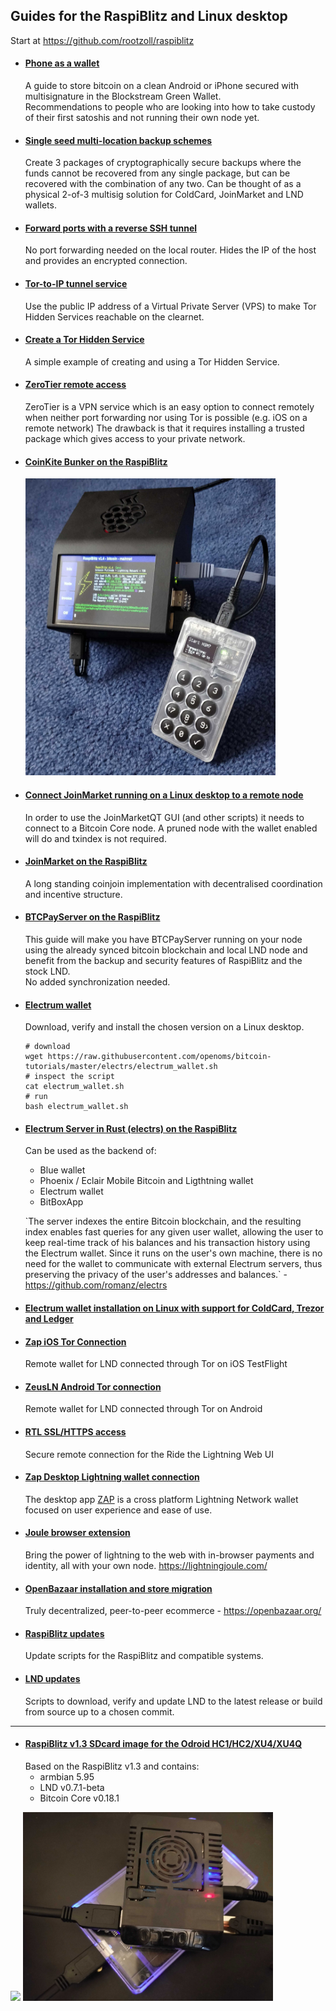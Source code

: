 ## Guides for the RaspiBlitz and Linux desktop

Start at <https://github.com/rootzoll/raspiblitz>
* #### [Phone as a wallet](phonewallet.md)
    A guide to store bitcoin on a clean Android or iPhone secured with multisignature in the Blockstream Green Wallet.  
    Recommendations to people who are looking into how to take custody of their first satoshis and not running their own node yet.
* #### [Single seed multi-location backup schemes](backups/README.md)
    Create 3 packages of cryptographically secure backups where the funds cannot be recovered from any single package, but can be recovered with the combination of any two. Can be thought of as a physical 2-of-3 multisig solution for ColdCard, JoinMarket and LND wallets.
* #### [Forward ports with a reverse SSH tunnel](ssh_tunnel.md)
    No port forwarding needed on the local router.
    Hides the IP of the host and provides an encrypted connection. 
* #### [Tor-to-IP tunnel service](tor2ip_tunnel.md)
     Use the public IP address of a Virtual Private Server (VPS) to make Tor Hidden Services reachable on the clearnet.
* #### [Create a Tor Hidden Service](tor_hidden_service_example.md)
    A simple example of creating and using a Tor Hidden Service.
* #### [ZeroTier remote access](zerotier/README.md)
    ZeroTier is a VPN service which is an easy option to connect remotely when neither port forwarding nor using Tor is possible (e.g. iOS on a remote network)
    The drawback is that it requires installing a trusted package which gives access to your private network.
* #### [CoinKite Bunker on the RaspiBlitz](ckbunker_on_blitz.md)
    <p align="left">
    <img width="400" src="./images/ckbunker.starthsm.jpg">
    </p>
* #### [Connect JoinMarket running on a Linux desktop to a remote node](joinmarket/joinmarket_desktop_to_blitz.md)
    In order to use the JoinMarketQT GUI (and other scripts) it needs to connect to a Bitcoin Core node. A pruned node with the wallet enabled will do and txindex is not required.
* #### [JoinMarket on the RaspiBlitz](joinmarket/README.md)
    A long standing coinjoin implementation with decentralised coordination and incentive structure.
* #### [BTCPayServer on the RaspiBlitz](BTCPayServer/README.md)
    This guide will make you have BTCPayServer running on your node using the already synced bitcoin blockchain and local LND node and benefit from the backup and security features of RaspiBlitz and the stock LND.  
    No added synchronization needed. 
* #### [Electrum wallet](electrs/electrum_wallet.sh)
    Download, verify and install the chosen version on a Linux desktop.
    ```
    # download
    wget https://raw.githubusercontent.com/openoms/bitcoin-tutorials/master/electrs/electrum_wallet.sh 
    # inspect the script
    cat electrum_wallet.sh
    # run
    bash electrum_wallet.sh
    ```
* #### [Electrum Server in Rust (electrs) on the RaspiBlitz](electrs/README.md)
    Can be used as the backend of:
    * Blue wallet
    * Phoenix / Eclair Mobile Bitcoin and Ligthtning wallet
    * Electrum wallet
    * BitBoxApp

    \`The server indexes the entire Bitcoin blockchain, and the resulting index enables fast queries for any given user wallet, allowing the user to keep real-time track of his balances and his transaction history using the Electrum wallet. Since it runs on the user's own machine, there is no need for the wallet to communicate with external Electrum servers, thus preserving the privacy of the user's addresses and balances.\` - <https://github.com/romanz/electrs>

* #### [Electrum wallet installation on Linux with support for ColdCard, Trezor and Ledger](Electrum_ColdCard_Trezor_Ledger_EPS.md)

* #### [Zap iOS Tor Connection](Zap_to_RaspiBlitz_through_Tor.md)
    Remote wallet for LND connected through Tor on iOS TestFlight
    
* #### [ZeusLN Android Tor connection](Zeus_to_RaspiBlitz_through_Tor.md)
    Remote wallet for LND connected through Tor on Android

* #### [RTL SSL/HTTPS access](nginx/README.md)
    Secure remote connection for the Ride the Lightning Web UI

* #### [Zap Desktop Lightning wallet connection](ZAPtoRaspiBolt/README.md)  
    The desktop app [ZAP](https://github.com/LN-Zap/zap-desktop) is a cross platform Lightning Network wallet focused on user experience and ease of use.

* #### [Joule browser extension](JouleToRaspiBlitz.md) 
    Bring the power of lightning to the web with in-browser payments and identity, all with your own node. <https://lightningjoule.com/>

* #### [OpenBazaar installation and store migration](https://gist.github.com/openoms/ba843f7c44ff9c7ca0b5a80e12a0aeb4)
    Truly decentralized, peer-to-peer ecommerce - https://openbazaar.org/

* ####  [RaspiBlitz updates](raspiblitz.updates/README.md)
    Update scripts for the RaspiBlitz and compatible systems.

* #### [LND updates](https://github.com/openoms/lightning-node-management/blob/master/lnd.updates/README.md)
    Scripts to download, verify and update LND to the latest release or build from source up to a chosen commit.
---

* #### [RaspiBlitz v1.3 SDcard image for the Odroid HC1/HC2/XU4/XU4Q](https://github.com/openoms/raspiblitz/releases/tag/v1.3)
    Based on the RaspiBlitz v1.3 and contains:
    * armbian 5.95
    * LND v0.7.1-beta 
    * Bitcoin Core v0.18.1

<p align="left">
  <img width="400" src="./images/HC1.jpeg">
  <img width="400" src="./images/XU4.jpeg">
</p>
